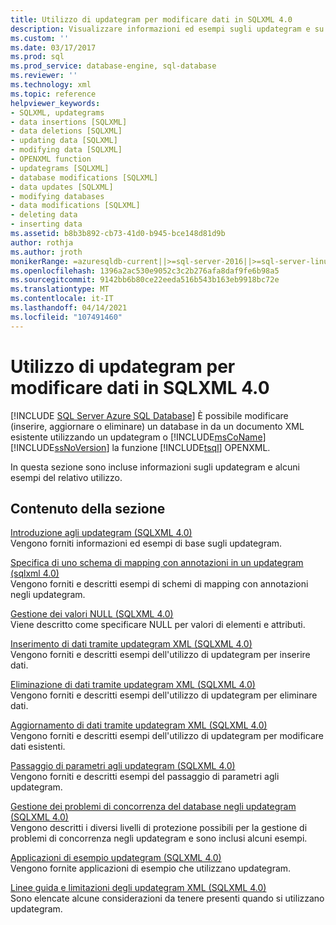 ```yaml
---
title: Utilizzo di updategram per modificare dati in SQLXML 4.0
description: Visualizzare informazioni ed esempi sugli updategram e su come vengono utilizzati per la modifica dei dati in SQLXML 4.0.
ms.custom: ''
ms.date: 03/17/2017
ms.prod: sql
ms.prod_service: database-engine, sql-database
ms.reviewer: ''
ms.technology: xml
ms.topic: reference
helpviewer_keywords:
- SQLXML, updategrams
- data insertions [SQLXML]
- data deletions [SQLXML]
- updating data [SQLXML]
- modifying data [SQLXML]
- OPENXML function
- updategrams [SQLXML]
- database modifications [SQLXML]
- data updates [SQLXML]
- modifying databases
- data modifications [SQLXML]
- deleting data
- inserting data
ms.assetid: b8b3b892-cb73-41d0-b945-bce148d81d9b
author: rothja
ms.author: jroth
monikerRange: =azuresqldb-current||>=sql-server-2016||>=sql-server-linux-2017||=azuresqldb-mi-current
ms.openlocfilehash: 1396a2ac530e9052c3c2b276afa8daf9fe6b98a5
ms.sourcegitcommit: 9142bb6b80ce22eeda516b543b163eb9918bc72e
ms.translationtype: MT
ms.contentlocale: it-IT
ms.lasthandoff: 04/14/2021
ms.locfileid: "107491460"
---
```

# <a name="using-updategrams-to-modify-data-in-sqlxml-40"></a>Utilizzo di updategram per modificare dati in SQLXML 4.0
[!INCLUDE [SQL Server Azure SQL Database](../../../includes/applies-to-version/sql-asdb.md)]
  È possibile modificare (inserire, aggiornare o eliminare) un database in da un documento XML esistente utilizzando un updategram o [!INCLUDE[msCoName](../../../includes/msconame-md.md)] [!INCLUDE[ssNoVersion](../../../includes/ssnoversion-md.md)] la funzione [!INCLUDE[tsql](../../../includes/tsql-md.md)] OPENXML.  
  
 In questa sezione sono incluse informazioni sugli updategram e alcuni esempi del relativo utilizzo.  
  
## <a name="in-this-section"></a>Contenuto della sezione  
 [Introduzione agli updategram &#40;SQLXML 4.0&#41;](../../../relational-databases/sqlxml-annotated-xsd-schemas-xpath-queries/updategrams/introduction-to-updategrams-sqlxml-4-0.md)  
 Vengono forniti informazioni ed esempi di base sugli updategram.  
  
 [Specifica di uno schema di mapping con annotazioni in un updategram &#40;sqlxml 4.0&#41;](../../../relational-databases/sqlxml-annotated-xsd-schemas-xpath-queries/updategrams/specifying-an-annotated-mapping-schema-in-an-updategram-sqlxml-4-0.md)  
 Vengono forniti e descritti esempi di schemi di mapping con annotazioni negli updategram.  
  
 [Gestione dei valori NULL &#40;SQLXML 4.0&#41;](../../../relational-databases/sqlxml-annotated-xsd-schemas-xpath-queries/updategrams/null-handling-sqlxml-4-0.md)  
 Viene descritto come specificare NULL per valori di elementi e attributi.  
  
 [Inserimento di dati tramite updategram XML &#40;SQLXML 4.0&#41;](../../../relational-databases/sqlxml-annotated-xsd-schemas-xpath-queries/updategrams/inserting-data-using-xml-updategrams-sqlxml-4-0.md)  
 Vengono forniti e descritti esempi dell'utilizzo di updategram per inserire dati.  
  
 [Eliminazione di dati tramite updategram XML &#40;SQLXML 4.0&#41;](../../../relational-databases/sqlxml-annotated-xsd-schemas-xpath-queries/updategrams/deleting-data-using-xml-updategrams-sqlxml-4-0.md)  
 Vengono forniti e descritti esempi dell'utilizzo di updategram per eliminare dati.  
  
 [Aggiornamento di dati tramite updategram XML &#40;SQLXML 4.0&#41;](../../../relational-databases/sqlxml-annotated-xsd-schemas-xpath-queries/updategrams/updating-data-using-xml-updategrams-sqlxml-4-0.md)  
 Vengono forniti e descritti esempi dell'utilizzo di updategram per modificare dati esistenti.  
  
 [Passaggio di parametri agli updategram &#40;SQLXML 4.0&#41;](../../../relational-databases/sqlxml-annotated-xsd-schemas-xpath-queries/updategrams/passing-parameters-to-updategrams-sqlxml-4-0.md)  
 Vengono forniti e descritti esempi del passaggio di parametri agli updategram.  
  
 [Gestione dei problemi di concorrenza del database negli updategram &#40;SQLXML 4.0&#41;](../../../relational-databases/sqlxml-annotated-xsd-schemas-xpath-queries/updategrams/handling-database-concurrency-issues-in-updategrams-sqlxml-4-0.md)  
 Vengono descritti i diversi livelli di protezione possibili per la gestione di problemi di concorrenza negli updategram e sono inclusi alcuni esempi.  
  
 [Applicazioni di esempio updategram &#40;SQLXML 4.0&#41;]()  
 Vengono fornite applicazioni di esempio che utilizzano updategram.  
  
 [Linee guida e limitazioni degli updategram XML &#40;SQLXML 4.0&#41;](../../../relational-databases/sqlxml-annotated-xsd-schemas-xpath-queries/updategrams/guidelines-and-limitations-of-xml-updategrams-sqlxml-4-0.md)  
 Sono elencate alcune considerazioni da tenere presenti quando si utilizzano updategram.  
  
